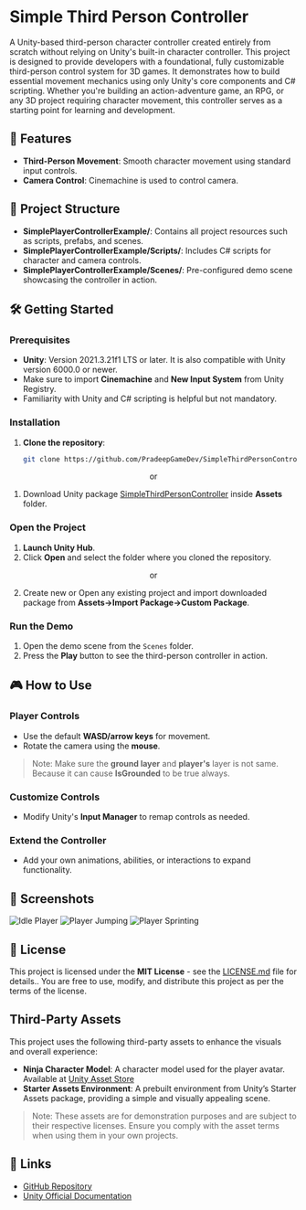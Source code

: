 # Simple Third Person Controller

A Unity-based third-person character controller created entirely from scratch without relying on Unity's built-in character controller. This project is designed to provide developers with a foundational, fully customizable third-person control system for 3D games. It demonstrates how to build essential movement mechanics using only Unity's core components and C# scripting. Whether you're building an action-adventure game, an RPG, or any 3D project requiring character movement, this controller serves as a starting point for learning and development.

## 🚀 Features

- **Third-Person Movement**: Smooth character movement using standard input controls.
- **Camera Control**: Cinemachine is used to control camera.

## 📂 Project Structure

- **SimplePlayerControllerExample/**: Contains all project resources such as scripts, prefabs, and scenes.
- **SimplePlayerControllerExample/Scripts/**: Includes C# scripts for character and camera controls.
- **SimplePlayerControllerExample/Scenes/**: Pre-configured demo scene showcasing the controller in action.

## 🛠️ Getting Started

### Prerequisites

- **Unity**: Version 2021.3.21f1 LTS or later. It is also compatible with Unity version 6000.0 or newer.
- Make sure to import **Cinemachine** and **New Input System** from Unity Registry.
- Familiarity with Unity and C# scripting is helpful but not mandatory.

### Installation

1. **Clone the repository**:
   ```bash
   git clone https://github.com/PradeepGameDev/SimpleThirdPersonController.git

<div align="center">or</div>

1. Download Unity package [SimpleThirdPersonController](Assets/SimpleThirdPersonController.unitypackage) inside **Assets** folder.

### Open the Project

1. **Launch Unity Hub**.
2. Click **Open** and select the folder where you cloned the repository.
<div align="center">or</div>

2. Create new or Open any existing project and import downloaded package from **Assets->Import Package->Custom Package**.

### Run the Demo

1. Open the demo scene from the `Scenes` folder.
2. Press the **Play** button to see the third-person controller in action.

## 🎮 How to Use

### Player Controls

- Use the default **WASD/arrow keys** for movement.
- Rotate the camera using the **mouse**.

> Note: Make sure the **ground layer** and **player's** layer is not same. Because it can cause **IsGrounded** to be true always.

### Customize Controls

- Modify Unity's **Input Manager** to remap controls as needed.

### Extend the Controller

- Add your own animations, abilities, or interactions to expand functionality.

## 📸 Screenshots

![Idle Player](Assets/Screenshots/idle.png)
![Player Jumping](Assets/Screenshots/jump.png)
![Player Sprinting](Assets/Screenshots/sprint.png)

## 📜 License

This project is licensed under the **MIT License** - see the [LICENSE.md](LICENSE.md) file for details.. You are free to use, modify, and distribute this project as per the terms of the license.

## Third-Party Assets

This project uses the following third-party assets to enhance the visuals and overall experience:

- **Ninja Character Model**: A character model used for the player avatar. Available at [Unity Asset Store](https://assetstore.unity.com/packages/3d/characters/low-character-pack-free-sample-192954) 
- **Starter Assets Environment**: A prebuilt environment from Unity’s Starter Assets package, providing a simple and visually appealing scene.

> Note: These assets are for demonstration purposes and are subject to their respective licenses. Ensure you comply with the asset terms when using them in your own projects.

## 🔗 Links

- [GitHub Repository](https://github.com/PradeepGameDev/SimpleThirdPersonController)
- [Unity Official Documentation](https://docs.unity3d.com/)
